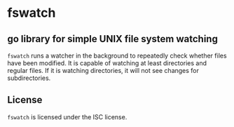 # fswatch
## go library for simple UNIX file system watching

`fswatch` runs a watcher in the background to repeatedly check
whether files have been modified. It is capable of watching at least
directories and regular files. If it is watching directories, it
will not see changes for subdirectories.

## License

`fswatch` is licensed under the ISC license.
